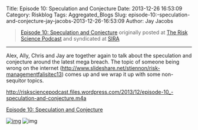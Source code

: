 Title: Episode 10: Speculation and Conjecture
Date: 2013-12-26 16:53:09
Category: Riskblog
Tags: Aggregated_Blogs
Slug: episode-10:-speculation-and-conjecture-jay-jacobs-2013-12-26-16:53:09
Author: Jay Jacobs

>[Episode 10: Speculation and Conjecture](http://riskscience.net/2013/12/26/episode-10-speculation-and-conjecture/) originally posted at [The Risk Science Podcast](http://riskscience.net) and syndicated at [SIRA](http://societyinforisk.org)
***
Alex, Ally, Chris and Jay are together again to talk about the speculation and conjecture around the latest mega breach. The topic of someone being wrong on the internet (<http://www.slideshare.net/stiennon/risk-managementfalisitec13>) comes up and we wrap it up with some non-sequitor topics.

<http://risksciencepodcast.files.wordpress.com/2013/12/episode-10_-speculation-and-conjecture.m4a>

[Episode 10: Speculation and Conjecture](http://risksciencepodcast.files.wordpress.com/2013/12/episode-10_-speculation-and-conjecture.m4a)

[![img](/images/blank.png)](#) ![img](http://pixel.wp.com/b.gif?host=riskscience.net&blog=49067683&post=96&subd=risksciencepodcast&ref=&feed=1)


